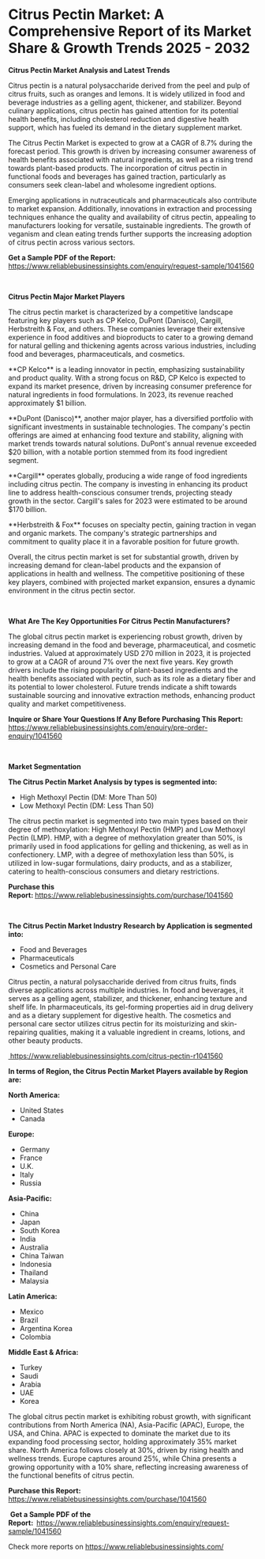 <p><h1>Citrus Pectin Market: A Comprehensive Report of its Market Share & Growth Trends 2025 - 2032</h1></p><p><strong>Citrus Pectin Market Analysis and Latest Trends</strong></p>
<p><p>Citrus pectin is a natural polysaccharide derived from the peel and pulp of citrus fruits, such as oranges and lemons. It is widely utilized in food and beverage industries as a gelling agent, thickener, and stabilizer. Beyond culinary applications, citrus pectin has gained attention for its potential health benefits, including cholesterol reduction and digestive health support, which has fueled its demand in the dietary supplement market.</p><p>The Citrus Pectin Market is expected to grow at a CAGR of 8.7% during the forecast period. This growth is driven by increasing consumer awareness of health benefits associated with natural ingredients, as well as a rising trend towards plant-based products. The incorporation of citrus pectin in functional foods and beverages has gained traction, particularly as consumers seek clean-label and wholesome ingredient options.</p><p>Emerging applications in nutraceuticals and pharmaceuticals also contribute to market expansion. Additionally, innovations in extraction and processing techniques enhance the quality and availability of citrus pectin, appealing to manufacturers looking for versatile, sustainable ingredients. The growth of veganism and clean eating trends further supports the increasing adoption of citrus pectin across various sectors.</p></p>
<p><strong>Get a Sample PDF of the Report:&nbsp;</strong> <a href="https://www.reliablebusinessinsights.com/enquiry/request-sample/1041560?utm_campaign=2379&utm_medium=2&utm_source=Github&utm_content=ia&utm_term=14022025&utm_id=citrus-pectin">https://www.reliablebusinessinsights.com/enquiry/request-sample/1041560</a></p>
<p>&nbsp;</p>
<p><strong>Citrus Pectin Major Market Players</strong></p>
<p><p>The citrus pectin market is characterized by a competitive landscape featuring key players such as CP Kelco, DuPont (Danisco), Cargill, Herbstreith & Fox, and others. These companies leverage their extensive experience in food additives and bioproducts to cater to a growing demand for natural gelling and thickening agents across various industries, including food and beverages, pharmaceuticals, and cosmetics.</p><p>**CP Kelco** is a leading innovator in pectin, emphasizing sustainability and product quality. With a strong focus on R&D, CP Kelco is expected to expand its market presence, driven by increasing consumer preference for natural ingredients in food formulations. In 2023, its revenue reached approximately $1 billion.</p><p>**DuPont (Danisco)**, another major player, has a diversified portfolio with significant investments in sustainable technologies. The company's pectin offerings are aimed at enhancing food texture and stability, aligning with market trends towards natural solutions. DuPont's annual revenue exceeded $20 billion, with a notable portion stemmed from its food ingredient segment.</p><p>**Cargill** operates globally, producing a wide range of food ingredients including citrus pectin. The company is investing in enhancing its product line to address health-conscious consumer trends, projecting steady growth in the sector. Cargill's sales for 2023 were estimated to be around $170 billion.</p><p>**Herbstreith & Fox** focuses on specialty pectin, gaining traction in vegan and organic markets. The company's strategic partnerships and commitment to quality place it in a favorable position for future growth.</p><p>Overall, the citrus pectin market is set for substantial growth, driven by increasing demand for clean-label products and the expansion of applications in health and wellness. The competitive positioning of these key players, combined with projected market expansion, ensures a dynamic environment in the citrus pectin sector.</p></p>
<p>&nbsp;</p>
<p><strong>What Are The Key Opportunities For Citrus Pectin Manufacturers?</strong></p>
<p><p>The global citrus pectin market is experiencing robust growth, driven by increasing demand in the food and beverage, pharmaceutical, and cosmetic industries. Valued at approximately USD 270 million in 2023, it is projected to grow at a CAGR of around 7% over the next five years. Key growth drivers include the rising popularity of plant-based ingredients and the health benefits associated with pectin, such as its role as a dietary fiber and its potential to lower cholesterol. Future trends indicate a shift towards sustainable sourcing and innovative extraction methods, enhancing product quality and market competitiveness.</p></p>
<p><strong>Inquire or Share Your Questions If Any Before Purchasing This Report:</strong> <a href="https://www.reliablebusinessinsights.com/enquiry/pre-order-enquiry/1041560?utm_campaign=2379&utm_medium=2&utm_source=Github&utm_content=ia&utm_term=14022025&utm_id=citrus-pectin">https://www.reliablebusinessinsights.com/enquiry/pre-order-enquiry/1041560</a></p>
<p>&nbsp;</p>
<p><strong>Market Segmentation</strong></p>
<p><strong>The Citrus Pectin Market Analysis by types is segmented into:</strong></p>
<p><ul><li>High Methoxyl Pectin (DM: More Than 50)</li><li>Low Methoxyl Pectin (DM: Less Than 50)</li></ul></p>
<p><p>The citrus pectin market is segmented into two main types based on their degree of methoxylation: High Methoxyl Pectin (HMP) and Low Methoxyl Pectin (LMP). HMP, with a degree of methoxylation greater than 50%, is primarily used in food applications for gelling and thickening, as well as in confectionery. LMP, with a degree of methoxylation less than 50%, is utilized in low-sugar formulations, dairy products, and as a stabilizer, catering to health-conscious consumers and dietary restrictions.</p></p>
<p><strong>Purchase this Report:&nbsp;</strong><a href="https://www.reliablebusinessinsights.com/purchase/1041560?utm_campaign=2379&utm_medium=2&utm_source=Github&utm_content=ia&utm_term=14022025&utm_id=citrus-pectin">https://www.reliablebusinessinsights.com/purchase/1041560</a></p>
<p>&nbsp;</p>
<p><strong>The Citrus Pectin Market Industry Research by Application is segmented into:</strong></p>
<p><ul><li>Food and Beverages</li><li>Pharmaceuticals</li><li>Cosmetics and Personal Care</li></ul></p>
<p><p>Citrus pectin, a natural polysaccharide derived from citrus fruits, finds diverse applications across multiple industries. In food and beverages, it serves as a gelling agent, stabilizer, and thickener, enhancing texture and shelf life. In pharmaceuticals, its gel-forming properties aid in drug delivery and as a dietary supplement for digestive health. The cosmetics and personal care sector utilizes citrus pectin for its moisturizing and skin-repairing qualities, making it a valuable ingredient in creams, lotions, and other beauty products.</p></p>
<p><a href="https://www.reliablebusinessinsights.com/citrus-pectin-r1041560?utm_campaign=2379&utm_medium=2&utm_source=Github&utm_content=ia&utm_term=14022025&utm_id=citrus-pectin">&nbsp;https://www.reliablebusinessinsights.com/citrus-pectin-r1041560</a></p>
<p><strong>In terms of Region, the Citrus Pectin Market Players available by Region are:</strong></p>
<p>
    <p> <strong> North America: </strong>
        <ul>
            <li>United States</li>
            <li>Canada</li>
        </ul>
        </p> 
    <p> <strong> Europe: </strong>
        <ul>
            <li>Germany</li>
            <li>France</li>
            <li>U.K.</li>
            <li>Italy</li>
            <li>Russia</li>
        </ul>
        </p> 
    <p> <strong> Asia-Pacific: </strong>
        <ul>
            <li>China</li>
            <li>Japan</li>
            <li>South Korea</li>
            <li>India</li>
            <li>Australia</li>
            <li>China Taiwan</li>
            <li>Indonesia</li>
            <li>Thailand</li>
            <li>Malaysia</li>
        </ul>
        </p> 
    <p> <strong> Latin America: </strong>
        <ul>
            <li>Mexico</li>
            <li>Brazil</li>
            <li>Argentina Korea</li>
            <li>Colombia</li>
        </ul>
        </p> 
    <p> <strong> Middle East & Africa: </strong>
        <ul>
            <li>Turkey</li>
            <li>Saudi</li>
            <li>Arabia</li>
            <li>UAE</li>
            <li>Korea</li>
        </ul>
    </p>
    </p>
<p><p>The global citrus pectin market is exhibiting robust growth, with significant contributions from North America (NA), Asia-Pacific (APAC), Europe, the USA, and China. APAC is expected to dominate the market due to its expanding food processing sector, holding approximately 35% market share. North America follows closely at 30%, driven by rising health and wellness trends. Europe captures around 25%, while China presents a growing opportunity with a 10% share, reflecting increasing awareness of the functional benefits of citrus pectin.</p></p>
<p><strong>Purchase this Report: </strong><a href="https://www.reliablebusinessinsights.com/purchase/1041560?utm_campaign=2379&utm_medium=2&utm_source=Github&utm_content=ia&utm_term=14022025&utm_id=citrus-pectin">https://www.reliablebusinessinsights.com/purchase/1041560</a></p>
<p>&nbsp;<strong>Get a Sample PDF of the Report:&nbsp;&nbsp;</strong><a href="https://www.reliablebusinessinsights.com/enquiry/request-sample/1041560?utm_campaign=2379&utm_medium=2&utm_source=Github&utm_content=ia&utm_term=14022025&utm_id=citrus-pectin">https://www.reliablebusinessinsights.com/enquiry/request-sample/1041560</a></p>
<p><strong></strong></p>
<p>Check more reports on <a href="https://www.reliablebusinessinsights.com/?utm_campaign=2379&utm_medium=2&utm_source=Github&utm_content=ia&utm_term=14022025&utm_id=citrus-pectin">https://www.reliablebusinessinsights.com/</a></p>